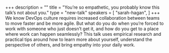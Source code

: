 +++
description = ""
title = "You’re so empathetic, you probably know this talk’s not about you."
type = "new-talk"
speakers = [
        "sarah-hagan",
]
+++
We know DevOps culture requires increased collaboration between teams to move faster and be more agile. But what do you do when you’re forced to work with someone who just doesn’t get it, and how do you get to a place where work can happen seamlessly? This talk uses empirical research and practical tips around how to learn more about yourself, understand the perspective of others, and bring empathy into your daily work.